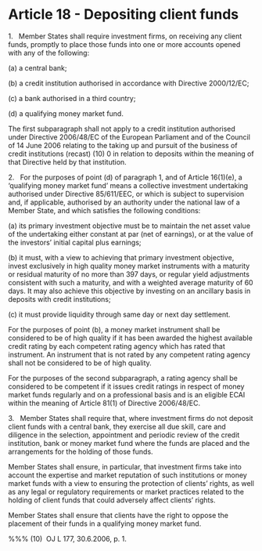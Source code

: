 # Article 18 - Depositing client funds


1.   Member States shall require investment firms, on receiving any client funds, promptly to place those funds into one or more accounts opened with any of the following:

(a) a central bank;

(b) a credit institution authorised in accordance with Directive 2000/12/EC;

(c) a bank authorised in a third country;

(d) a qualifying money market fund.

The first subparagraph shall not apply to a credit institution authorised under Directive 2006/48/EC of the European Parliament and of the Council of 14 June 2006 relating to the taking up and pursuit of the business of credit institutions (recast) (10) 0 in relation to deposits within the meaning of that Directive held by that institution.

2.   For the purposes of point (d) of paragraph 1, and of Article 16(1)(e), a ‘qualifying money market fund’ means a collective investment undertaking authorised under Directive 85/611/EEC, or which is subject to supervision and, if applicable, authorised by an authority under the national law of a Member State, and which satisfies the following conditions:

(a) its primary investment objective must be to maintain the net asset value of the undertaking either constant at par (net of earnings), or at the value of the investors’ initial capital plus earnings;

(b) it must, with a view to achieving that primary investment objective, invest exclusively in high quality money market instruments with a maturity or residual maturity of no more than 397 days, or regular yield adjustments consistent with such a maturity, and with a weighted average maturity of 60 days. It may also achieve this objective by investing on an ancillary basis in deposits with credit institutions;

(c) it must provide liquidity through same day or next day settlement.

For the purposes of point (b), a money market instrument shall be considered to be of high quality if it has been awarded the highest available credit rating by each competent rating agency which has rated that instrument. An instrument that is not rated by any competent rating agency shall not be considered to be of high quality.

For the purposes of the second subparagraph, a rating agency shall be considered to be competent if it issues credit ratings in respect of money market funds regularly and on a professional basis and is an eligible ECAI within the meaning of Article 81(1) of Directive 2006/48/EC.

3.   Member States shall require that, where investment firms do not deposit client funds with a central bank, they exercise all due skill, care and diligence in the selection, appointment and periodic review of the credit institution, bank or money market fund where the funds are placed and the arrangements for the holding of those funds.

Member States shall ensure, in particular, that investment firms take into account the expertise and market reputation of such institutions or money market funds with a view to ensuring the protection of clients’ rights, as well as any legal or regulatory requirements or market practices related to the holding of client funds that could adversely affect clients’ rights.

Member States shall ensure that clients have the right to oppose the placement of their funds in a qualifying money market fund.

%%% (10)  OJ L 177, 30.6.2006, p. 1.
